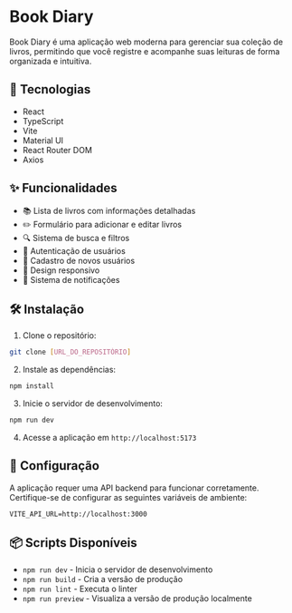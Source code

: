 # Book Diary

Book Diary é uma aplicação web moderna para gerenciar sua coleção de livros, permitindo que você registre e acompanhe suas leituras de forma organizada e intuitiva.

## 🚀 Tecnologias

- React
- TypeScript
- Vite
- Material UI
- React Router DOM
- Axios

## ✨ Funcionalidades

- 📚 Lista de livros com informações detalhadas
- ✏️ Formulário para adicionar e editar livros
- 🔍 Sistema de busca e filtros
- 🔐 Autenticação de usuários
- 👤 Cadastro de novos usuários
- 📱 Design responsivo
- 🔔 Sistema de notificações

## 🛠️ Instalação

1. Clone o repositório:
```bash
git clone [URL_DO_REPOSITÓRIO]
```

2. Instale as dependências:
```bash
npm install
```

3. Inicie o servidor de desenvolvimento:
```bash
npm run dev
```

4. Acesse a aplicação em `http://localhost:5173`

## 🔧 Configuração

A aplicação requer uma API backend para funcionar corretamente. Certifique-se de configurar as seguintes variáveis de ambiente:

```env
VITE_API_URL=http://localhost:3000
```

## 📦 Scripts Disponíveis

- `npm run dev` - Inicia o servidor de desenvolvimento
- `npm run build` - Cria a versão de produção
- `npm run lint` - Executa o linter
- `npm run preview` - Visualiza a versão de produção localmente


